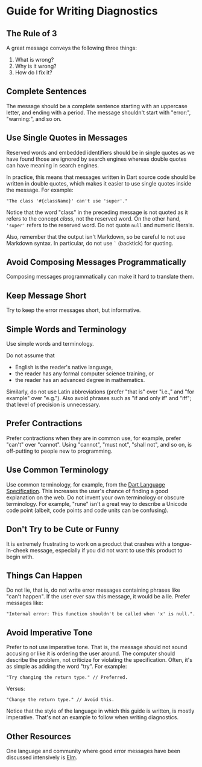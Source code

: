 <!--
  -- Copyright (c) 2017, the Dart project authors.  Please see the AUTHORS file
  -- for details. All rights reserved. Use of this source code is governed by a
  -- BSD-style license that can be found in the LICENSE file.
  -->

<!--
  -- Note: if you move this file to a different location, please make sure that
  -- you also update these references to it:
  --  * pkg/compiler/lib/src/diagnostics/messages.dart
  --  * pkg/dart_messages/lib/shared_messages.dart
  --  * pkg/front_end/lib/src/base/errors.dart
  --  * https://github.com/dart-lang/linter/
  -->

# Guide for Writing Diagnostics

## The Rule of 3

A great message conveys the following three things:

1. What is wrong?
2. Why is it wrong?
3. How do I fix it?

## Complete Sentences

The message should be a complete sentence starting with an uppercase letter, and ending with a period. The message shouldn't start with "error:", "warning:", and so on.

## Use Single Quotes in Messages

Reserved words and embedded identifiers should be in single quotes as we have found those are ignored by search engines whereas double quotes can have meaning in search engines.

In practice, this means that messages written in Dart source code should be written in double quotes, which makes it easier to use single quotes inside the message. For example:

    "The class '#{className}' can't use 'super'."

Notice that the word "class" in the preceding message is not quoted as it refers to the concept *class*, not the reserved word. On the other hand, `'super'` refers to the reserved word. Do not quote `null` and numeric literals.

Also, remember that the output isn't Markdown, so be careful to not use Markdown syntax. In particular, do not use <code>\`</code> (backtick) for quoting.

## Avoid Composing Messages Programmatically

Composing messages programmatically can make it hard to translate them.

## Keep Message Short

Try to keep the error messages short, but informative.

## Simple Words and Terminology

Use simple words and terminology.

Do not assume that

* English is the reader's native language,
* the reader has any formal computer science training, or
* the reader has an advanced degree in mathematics.

Similarly, do not use Latin abbreviations (prefer "that is" over "i.e.," and "for example" over "e.g."). Also avoid phrases such as "if and only if" and "iff"; that level of precision is unnecessary.

## Prefer Contractions

Prefer contractions when they are in common use, for example, prefer "can't" over "cannot". Using "cannot", "must not", "shall not", and so on, is off-putting to people new to programming.

## Use Common Terminology

Use common terminology, for example, from the [Dart Language Specification](https://www.dartlang.org/guides/language/spec). This increases the user's chance of finding a good explanation on the web. Do not invent your own terminology or obscure terminology. For example, "rune" isn't a great way to describe a Unicode code point (albeit, code points and code units can be confusing).

## Don't Try to be Cute or Funny

It is extremely frustrating to work on a product that crashes with a tongue-in-cheek message, especially if you did not want to use this product to begin with.

## Things Can Happen

Do not lie, that is, do not write error messages containing phrases like "can't happen".  If the user ever saw this message, it would be a lie. Prefer messages like:

    "Internal error: This function shouldn't be called when 'x' is null.".

## Avoid Imperative Tone

Prefer to not use imperative tone. That is, the message should not sound accusing or like it is ordering the user around. The computer should describe the problem, not criticize for violating the specification. Often, it's as simple as adding the word "try". For example:

    "Try changing the return type." // Preferred.

Versus:

    "Change the return type." // Avoid this.

Notice that the style of the language in which this guide is written, is mostly imperative. That's not an example to follow when writing diagnostics.

## Other Resources

One language and community where good error messages have been discussed intensively is [Elm](http://elm-lang.org/blog/compiler-errors-for-humans).
